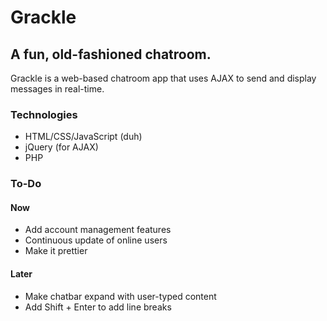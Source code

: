# Grackle
## A fun, old-fashioned chatroom.

Grackle is a web-based chatroom app that uses AJAX to send and display messages in real-time.

### Technologies
- HTML/CSS/JavaScript (duh)
- jQuery (for AJAX)
- PHP

### To-Do

#### Now
- Add account management features
- Continuous update of online users
- Make it prettier

#### Later
- Make chatbar expand with user-typed content
- Add Shift + Enter to add line breaks